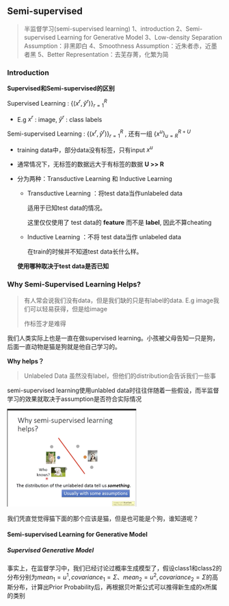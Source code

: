 ## Semi-supervised

> 半监督学习(semi-supervised learning)
> 1、introduction
> 2、Semi-supervised Learning for Generative Model
> 3、Low-density Separation Assumption：非黑即白
> 4、Smoothness Assumption：近朱者赤，近墨者黑
> 5、Better Representation：去芜存菁，化繁为简



### Introduction

**Supervised和Semi-supervised的区别**

Supervised Learning : $\left\{ (x^r, \hat y^r) \right\}_{r=1}^R$

* E.g $x^r$ : image, $\hat y^r$ : class labels

Semi-supervised Learning : $\left\{ (x^r, \hat y^r) \right\}_{r=1}^R$ , 还有一组 $\{x^u\}_{u=R}^{R+U}$

* training data中，部分data没有标签，只有input $x^u$ 

* 通常情况下，无标签的数据远大于有标签的数据 **U >> R**

* 分为两种：Transductive Learning 和 Inductive Learning

  * Transductive Learning ：将test data当作unlabeled data

    适用于已知test data的情况。

    这里仅仅使用了 test data的 **feature** 而不是 **label**, 因此不算cheating

  * Inductive Learning ：不将 test data当作 unlabeled data

    在train的时候并不知道test data长什么样。

  **使用哪种取决于test data是否已知**

  

### Why Semi-Supervised Learning Helps?

>  有人常会说我们没有data，但是我们缺的只是有label的data. E.g  image我们可以轻易获得，但是给image
>
> 作标签才是难得

我们人类实际上也是一直在做supervised learning。小孩被父母告知一只是狗，后面一直动物是猫是狗就是他自己学习的。



**Why helps？**

> Unlabeled Data 虽然没有label，但他们的distribution会告诉我们一些事

semi-supervised learning使用unlabled data时往往伴随着一些假设，而半监督学习的效果就取决于assumption是否符合实际情况

<img src="./image/semi1.png" width="60%">

我们凭直觉觉得猫下面的那个应该是猫，但是也可能是个狗，谁知道呢？



#### Semi-supervised Learning for Generative Model

##### Supervised Generative Model

事实上，在监督学习中，我们已经讨论过概率生成模型了，假设class1和class2的分布分别为$mean_1=u^1,covariance_1=\Sigma$、$mean_2=u^2,covariance_2=\Sigma$的高斯分布，计算出Prior Probability后，再根据贝叶斯公式可以推得新生成的x所属的类别



